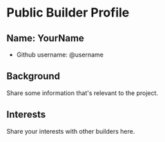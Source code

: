 # Public Builder Profile

## Name: YourName

- Github username: @username

## Background

Share some information that's relevant to the project.

## Interests

Share your interests with other builders here.
